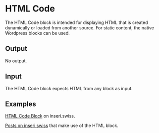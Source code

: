 # HTML Code

The HTML Code block is intended for displaying HTML that is created dynamically or loaded from another source. For static content, the native Wordpress blocks can be used.

## Output

No output.

## Input

The HTML Code block expects HTML from any block as input.

## Examples

[HTML Code Block](https://inseri.swiss/2023/03/html-code-block/) on inseri.swiss.

[Posts on inseri.swiss](https://inseri.swiss/tag/html-code/) that make use of the HTML block.

